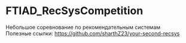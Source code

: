 # FTIAD_RecSysCompetition
Небольшое соревнование по рекомендательным системам  
Полезные ссылки:
https://github.com/sharthZ23/your-second-recsys

